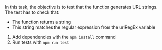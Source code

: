 In this task, the objective is to test that the function generates URL strings. The test has to check that:

- The function returns a string
- This string matches the regular expression from the urlRegEx variable
 
 
 1. Add dependencies with the `npm install` command
 2. Run tests with `npm run test`
 
 
